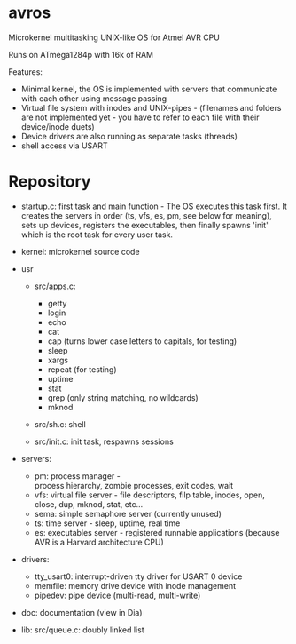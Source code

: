 # avros

Microkernel multitasking UNIX-like OS for Atmel AVR CPU

Runs on ATmega1284p with 16k of RAM

Features:
- Minimal kernel, the OS is implemented with servers that
  communicate with each other using message passing
- Virtual file system with inodes and UNIX-pipes - 
  (filenames and folders are not implemented yet - you have to refer to each file with their device/inode duets)
- Device drivers are also running as separate tasks (threads)
- shell access via USART



Repository
==========

* startup.c: first task and main function - 
    The OS executes this task first. It creates the servers in
    order (ts, vfs, es, pm, see below for meaning), sets up devices,
    registers the executables, then finally spawns 'init' which
    is the root task for every user task.

* kernel: microkernel source code

* usr
    * src/apps.c:
        * getty
        * login
        * echo
        * cat
        * cap (turns lower case letters to capitals, for testing)
        * sleep
        * xargs
        * repeat (for testing)
        * uptime
        * stat
        * grep (only string matching, no wildcards)
        * mknod

    * src/sh.c: shell
    * src/init.c: init task, respawns sessions

* servers:
    * pm: process manager -  
        process hierarchy, zombie processes, exit codes, wait
    * vfs: virtual file server - 
        file descriptors, filp table, inodes, open, close,
        dup, mknod, stat, etc...
    * sema: simple semaphore server (currently unused)
    * ts: time server - 
        sleep, uptime, real time
    * es: executables server - 
        registered runnable applications
        (because AVR is a Harvard architecture CPU)

* drivers:
    * tty_usart0: interrupt-driven tty driver for USART 0 device
    * memfile: memory drive device with inode management
    * pipedev: pipe device (multi-read, multi-write)

* doc: documentation (view in Dia)

* lib:
    src/queue.c: doubly linked list


    
